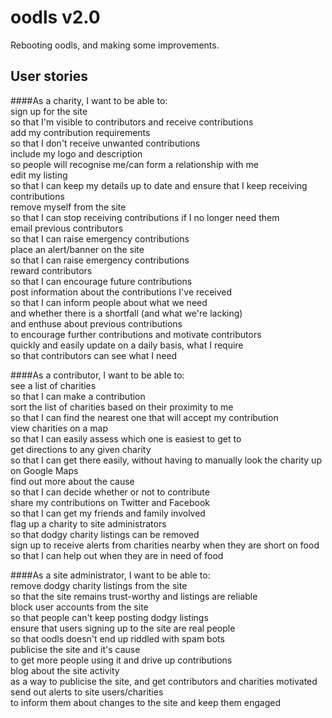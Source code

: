 oodls v2.0
==========
Rebooting oodls, and making some improvements.

User stories
------------
####As a charity, I want to be able to:  
  sign up for the site  
    so that I'm visible to contributors and receive contributions  
  add my contribution requirements  
    so that I don't receive unwanted contributions  
  include my logo and description  
    so people will recognise me/can form a relationship with me  
  edit my listing  
    so that I can keep my details up to date and ensure that I keep receiving contributions  
  remove myself from the site  
    so that I can stop receiving contributions if I no longer need them  
  email previous contributors  
    so that I can raise emergency contributions  
  place an alert/banner on the site  
    so that I can raise emergency contributions  
  reward contributors  
    so that I can encourage future contributions  
  post information about the contributions I've received  
    so that I can inform people about what we need  
      and whether there is a shortfall (and what we're lacking)  
    and enthuse about previous contributions  
      to encourage further contributions and motivate contributors  
  quickly and easily update on a daily basis, what I require  
    so that contributors can see what I need  


####As a contributor, I want to be able to:  
  see a list of charities  
    so that I can make a contribution  
  sort the list of charities based on their proximity to me  
    so that I can find the nearest one that will accept my contribution  
  view charities on a map  
    so that I can easily assess which one is easiest to get to  
  get directions to any given charity  
    so that I can get there easily, without having to manually look the charity up on Google Maps  
  find out more about the cause  
    so that I can decide whether or not to contribute  
  share my contributions on Twitter and Facebook  
    so that I can get my friends and family involved  
  flag up a charity to site administrators  
    so that dodgy charity listings can be removed  
  sign up to receive alerts from charities nearby when they are short on food  
    so that I can help out when they are in need of food  


####As a site administrator, I want to be able to:  
  remove dodgy charity listings from the site  
    so that the site remains trust-worthy and listings are reliable  
  block user accounts from the site  
    so that people can't keep posting dodgy listings  
  ensure that users signing up to the site are real people  
    so that oodls doesn't end up riddled with spam bots  
  publicise the site and it's cause  
    to get more people using it and drive up contributions  
  blog about the site activity  
    as a way to publicise the site, and get contributors and charities motivated  
  send out alerts to site users/charities  
    to inform them about changes to the site and keep them engaged

